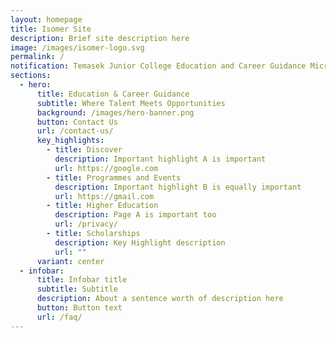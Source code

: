 ```yaml
---
layout: homepage
title: Isomer Site
description: Brief site description here
image: /images/isomer-logo.svg
permalink: /
notification: Temasek Junior College Education and Career Guidance Microsite
sections:
  - hero:
      title: Education & Career Guidance
      subtitle: Where Talent Meets Opportunities
      background: /images/hero-banner.png
      button: Contact Us
      url: /contact-us/
      key_highlights:
        - title: Discover
          description: Important highlight A is important
          url: https://google.com
        - title: Programmes and Events
          description: Important highlight B is equally important
          url: https://gmail.com
        - title: Higher Education
          description: Page A is important too
          url: /privacy/
        - title: Scholarships
          description: Key Highlight description
          url: ""
      variant: center
  - infobar:
      title: Infobar title
      subtitle: Subtitle
      description: About a sentence worth of description here
      button: Button text
      url: /faq/
---
```

